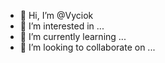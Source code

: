 - 👋 Hi, I’m @Vyciok
- 👀 I’m interested in ...
- 🌱 I’m currently learning ...
- 💞️ I’m looking to collaborate on ...
